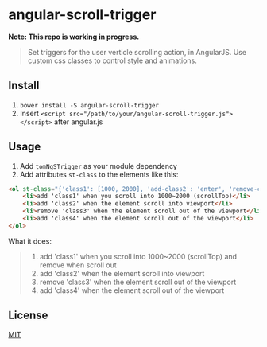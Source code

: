 # angular-scroll-trigger

__Note: This repo is working in progress.__

> Set triggers for the user verticle scrolling action, in AngularJS.
> Use custom css classes to control style and animations.

## Install
1. `bower install -S angular-scroll-trigger`
2. Insert `<script src="/path/to/your/angular-scroll-trigger.js"></script>` after angular.js

## Usage
1. Add `tomNgSTrigger` as your module dependency
2. Add attributes `st-class` to the elements like this:
```html
<ol st-class="{'class1': [1000, 2000], 'add-class2': 'enter', 'remove-class3': 'leave', 'add-class4': 'leave'}">
    <li>add 'class1' when you scroll into 1000~2000 (scrollTop)</li>
    <li>add 'class2' when the element scroll into viewport</li>
    <li>remove 'class3' when the element scroll out of the viewport</li>
    <li>add 'class4' when the element scroll out of the viewport</li>
</ol>
```
What it does:
> 1. add 'class1' when you scroll into 1000~2000 (scrollTop) and remove when scroll out
> 2. add 'class2' when the element scroll into viewport
> 3. remove 'class3' when the element scroll out of the viewport
> 4. add 'class4' when the element scroll out of the viewport


## License
[MIT](http://mit-license.org/)
